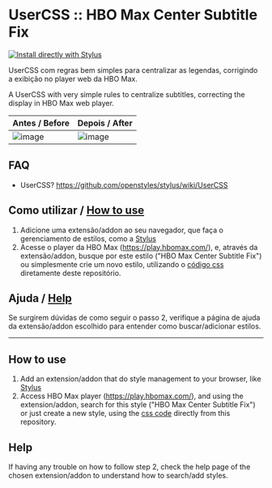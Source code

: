 # UserCSS :: HBO Max Center Subtitle Fix

[![Install directly with Stylus](https://img.shields.io/badge/Install%20directly%20with-Stylus-238b8b.svg)](https://github.com/rafasirotheau/usercss-hbomax-center-subtitle-fix/raw/main/hbomax-center-subtitle-fix.user.css)

UserCSS com regras bem simples para centralizar as legendas, corrigindo a exibição no player web da HBO Max.

A UserCSS with very simple rules to centralize subtitles, correcting the display in HBO Max web player.

| Antes / Before  |  Depois / After  |
| ------------------- | ------------------- |
|  ![image](https://user-images.githubusercontent.com/937445/125341194-bbde3b80-e329-11eb-8f6e-2f880ab0250a.png) |  ![image](https://user-images.githubusercontent.com/937445/125341235-c7c9fd80-e329-11eb-8f8b-b1946cb14c27.png) |

## FAQ
- UserCSS? https://github.com/openstyles/stylus/wiki/UserCSS

## Como utilizar / [How to use](#how-to-use)

1. Adicione uma extensão/addon ao seu navegador, que faça o gerenciamento de estilos, como a [Stylus](https://github.com/openstyles/stylus#releases)
2. Acesse o player da HBO Max (https://play.hbomax.com/), e, através da extensão/addon, busque por este estilo ("HBO Max Center Subtitle Fix") ou simplesmente crie um novo estilo, utilizando o [código css](https://github.com/rafasirotheau/stylish-hbomax-subtitle-fix/blob/main/center-subtitle-fix.css) diretamente deste repositório.

## Ajuda / [Help](#help)

Se surgirem dúvidas de como seguir o passo 2, verifique a página de ajuda da extensão/addon escolhido para entender como buscar/adicionar estilos.

-----

## How to use

1. Add an extension/addon that do style management to your browser, like [Stylus](https://github.com/openstyles/stylus#releases)
2. Access HBO Max player (https://play.hbomax.com/), and using the extension/addon, search for this style ("HBO Max Center Subtitle Fix") or just create a new style, using the [css code](https://github.com/rafasirotheau/stylish-hbomax-subtitle-fix/blob/main/hbomax-center-subtitle-fix.user.css) directly from this repository.

## Help

If having any trouble on how to follow step 2, check the help page of the chosen extension/addon to understand how to search/add styles.
